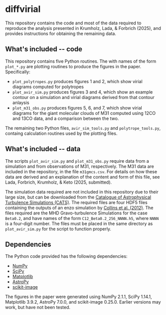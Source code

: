 diffvirial
==========

This repository contains the code and most of the data required to reproduce the analysis presented in Krumholz, Lada, &amp; Forbrich (2025), and provides instructions for obtaining the remaining data.

What's included -- code
-----------------------

This repository contains five Python routines. The with names of the form `plot_*.py` are plotting routines to produce the figures in the paper. Specifically:

* `plot_polytropes.py` produces figures 1 and 2, which show virial diagrams computed for polytropes
* `plot_avir_sim.py` produces figures 3 and 4, which show an example contour on a simulation and virial diagrams derived from that contour anlaysis
* `plot_m31_obs.py` produces figures 5, 6, and 7, which show virial diagrams for the giant molecular clouds of M31 computed using 12CO and 13CO data, and a comparison between the two.

The remaining two Python files, `avir_sim_tools.py` and `polytrope_tools.py`, containg calculation routines used by the plotting files.

What's included -- data
-----------------------

The scripts `plot_avir_sim.py` and `plot_m31_obs.py` require data from a simulation and from observations of M31, respectively. The M31 data are included in the repository, in the file `m31gmcs.csv`. For details on how these data are derived and an explanation of the content and form of this file, see Lada, Forbrich, Krumholz, & Keto (2025, submitted).

The simulation data required are not included in this repository due to their large size, but can be downloaded from the [Catalogue of Astrophysical Turbulence Simulations (CATS)](https://www.mhdturbulence.com/). The required files are four HDF5 files containing the outputs of an enzo simulation by [Collins et al. (2012)](https://ui.adsabs.harvard.edu/abs/2012ApJ...750...13C/abstract). The files required are the MHD Gravo-turbulence Simulations for the case `Beta0.2`, and have names of the form `C12_Beta0.2_256_NNNN.h5`, where `NNNN` is a four-digit number. The files must be placed in the same directory as `plot_avir_sim.py` for the script to function properly.

Dependencies
------------

The Python code provided has the following dependencies:

* [NumPy](https://numpy.org/)
* [SciPy](https://scipy.org/)
* [Matplotlib](https://matplotlib.org/)
* [AstroPy](https://www.astropy.org/)
* [scikit-image](https://scikit-image.org/)

The figures in the paper were generated using NumPy 2.1.1, SciPy 1.14.1, Matplotlib 3.9.2, AstroPy 7.0.0, and scikit-image 0.25.0. Earlier versions may work, but have not been tested.
